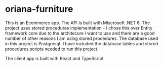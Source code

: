 # oriana-furniture

This is an Ecommerce app. The API is built with Miscrosoft .NET 6. The project uses stored procedures implementation - I chose this over Entity framework core due to 
the architecure I want to use and there are a good number of other reasons I am using stored procedures.
The database used in this project is Postgresql. I have included the database tables and stored procedures scripts needed to run this project.

The client app is built with React and TypeScript

